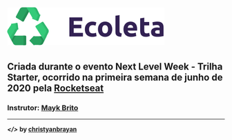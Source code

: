 # ![](assets/logo.svg)
## Criada durante o evento Next Level Week - Trilha Starter, ocorrido na primeira semana de junho de 2020 pela [Rocketseat](https://rocketseat.com.br/)
### Instrutor: [Mayk Brito](https://github.com/maykbrito)
---
***</>*** **by [christyanbrayan](https://github.com/christyanbrayan)**
